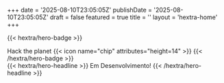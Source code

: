 +++
date = '2025-08-10T23:05:05Z'
publishDate = '2025-08-10T23:05:05Z'
draft = false
featured = true
title = ''
layout = 'hextra-home'
+++

{{< hextra/hero-badge >}}
  <div class="hx:w-2 hx:h-2 hx:rounded-full hx:bg-primary-400"></div>
  <span>Hack the planet</span>
  {{< icon name="chip" attributes="height=14" >}}
{{< /hextra/hero-badge >}}

<div class="hx:mt-6 hx:mb-6">
{{< hextra/hero-headline >}}
  Em Desenvolvimento!
{{< /hextra/hero-headline >}}
</div>
